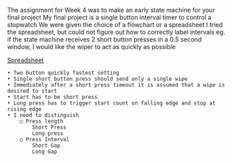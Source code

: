 
The assignment for Week 4 was to make an early state machine for your final project
My final project is a single button interval timer to control a stopwatch
We were given the choice of a flowchart or a spreadsheet
I tried the spreadsheet, but could not figure out how to correctly label intervals eg. if the state machine receives 2 short button presses in a 0.5 second window, I would like the wiper to act as quickly as possible

[Spreadsheet](https://docs.google.com/spreadsheets/d/e/2PACX-1vR33M2Vl9SorstKrM8Pg2T9E52zRZcc4QYLHQ2VaE9nz2LGbmsoFsAXsLohDkFI9-iAtTYiAQ1U1FmG/pubhtml)

	• Two button quickly fastest setting
	• Single short button press should send only a single wipe
	• Immediately after a short press timeout it is assumed that a wipe is desired to start
	• Start has to be short press
	• Long press has to trigger start count on falling edge and stop at rising edge
	• I need to distinguish 
		○ Press length
			Short Press
			Long press
		○ Press Interval 
			Short Gap 
			Long Gap
			
			
		
	
